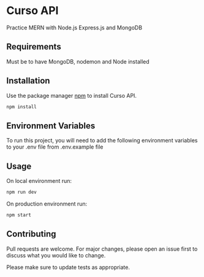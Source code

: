 # Curso API

Practice MERN with Node.js Express.js and MongoDB
## Requirements
Must be to have MongoDB, nodemon and Node installed

## Installation

Use the package manager [npm](https://www.npmjs.com/) to install Curso API.

```bash
npm install
```
## Environment Variables

To run this project, you will need to add the following environment variables to your .env file from .env.example file

## Usage
On local environment run:

```bash
npm run dev

```
On production environment run:
```bash
npm start

```
## Contributing
Pull requests are welcome. For major changes, please open an issue first to discuss what you would like to change.

Please make sure to update tests as appropriate.
